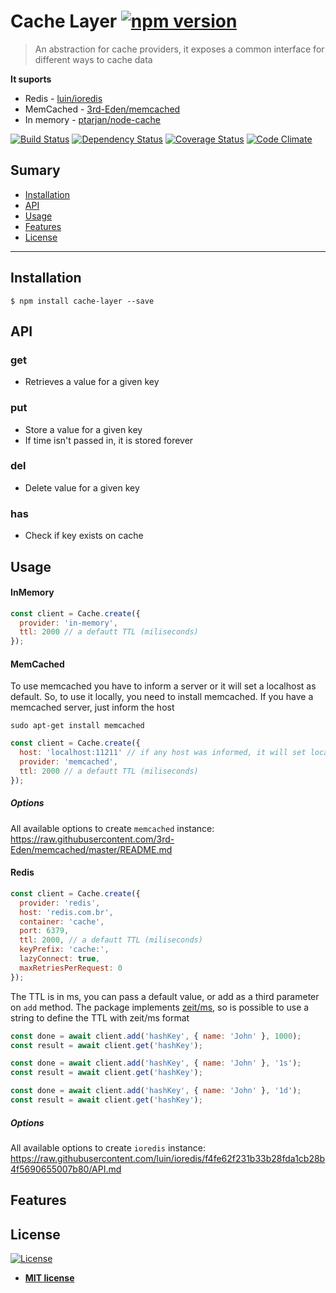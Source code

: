 # Cache Layer [![npm version](https://badge.fury.io/js/cache-layer.svg)](//npmjs.com/package/cache-layer)

> An abstraction for cache providers, it exposes a common interface for different ways to cache data

**It suports**

- Redis - [luin/ioredis](https://github.com/luin/ioredis)
- MemCached - [3rd-Eden/memcached](https://github.com/3rd-Eden/memcached)
- In memory - [ptarjan/node-cache](https://github.com/ptarjan/node-cache)

[![Build Status](http://img.shields.io/travis/badges/badgerbadgerbadger.svg?style=flat-square)](https://travis-ci.org/badges/badgerbadgerbadger) [![Dependency Status](http://img.shields.io/gemnasium/badges/badgerbadgerbadger.svg?style=flat-square)](https://gemnasium.com/badges/badgerbadgerbadger) [![Coverage Status](http://img.shields.io/coveralls/badges/badgerbadgerbadger.svg?style=flat-square)](https://coveralls.io/r/badges/badgerbadgerbadger) [![Code Climate](http://img.shields.io/codeclimate/github/badges/badgerbadgerbadger.svg?style=flat-square)](https://codeclimate.com/github/badges/badgerbadgerbadger)

## Sumary

- [Installation](#installation)
- [API](#api)
- [Usage](#usage)
- [Features](#features)
- [License](#license)

---

## Installation

```shell
$ npm install cache-layer --save
```

## API

### get

- Retrieves a value for a given key

### put

- Store a value for a given key
- If time isn't passed in, it is stored forever

### del

- Delete value for a given key

### has

- Check if key exists on cache

## Usage

#### InMemory

```javascript
const client = Cache.create({
  provider: 'in-memory',
  ttl: 2000 // a defautt TTL (miliseconds)
});
```

#### MemCached

To use memcached you have to inform a server or it will set a localhost as default. So, to use it locally, you need to install memcached.
If you have a memcached server, just inform the host

```shell
sudo apt-get install memcached
```

```javascript
const client = Cache.create({
  host: 'localhost:11211' // if any host was informed, it will set localhost as default
  provider: 'memcached',
  ttl: 2000 // a defautt TTL (miliseconds)
});
```

##### Options

All available options to create `memcached` instance: https://raw.githubusercontent.com/3rd-Eden/memcached/master/README.md

#### Redis

```javascript
const client = Cache.create({
  provider: 'redis',
  host: 'redis.com.br',
  container: 'cache',
  port: 6379,
  ttl: 2000, // a defautt TTL (miliseconds)
  keyPrefix: 'cache:',
  lazyConnect: true,
  maxRetriesPerRequest: 0
});
```

The TTL is in ms, you can pass a default value, or add as a third parameter on `add` method.
The package implements [zeit/ms](https://github.com/zeit/ms), so is possible to use a string to define the TTL with zeit/ms format

```javascript
const done = await client.add('hashKey', { name: 'John' }, 1000);
const result = await client.get('hashKey');

const done = await client.add('hashKey', { name: 'John' }, '1s');
const result = await client.get('hashKey');

const done = await client.add('hashKey', { name: 'John' }, '1d');
const result = await client.get('hashKey');
```

##### Options

All available options to create `ioredis` instance: https://raw.githubusercontent.com/luin/ioredis/f4fe62f231b33b28fda1cb28b4f5690655007b80/API.md

## Features

## License

[![License](http://img.shields.io/:license-mit-blue.svg?style=flat-square)](http://badges.mit-license.org)

- **[MIT license](http://opensource.org/licenses/mit-license.php)**
